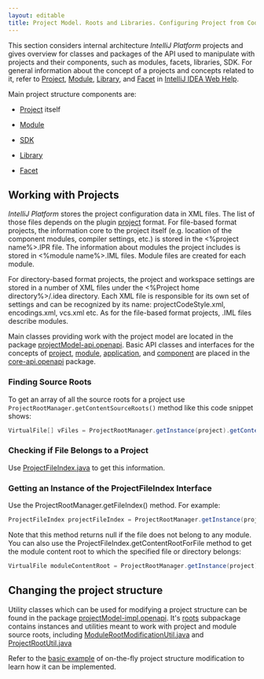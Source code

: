 ```yaml
---
layout: editable
title: Project Model. Roots and Libraries. Configuring Project from Code.
---
```


This section considers internal architecture *IntelliJ Platform* projects
and gives overview for classes and packages of the API used to manipulate with projects and their components, such as modules, facets, libraries, SDK.
For general information about the concept of a projects and concepts related to it, refer to
[Project](http://www.jetbrains.com/idea/webhelp/project.html),
[Module](http://www.jetbrains.com/idea/webhelp/module.html),
[Library](http://www.jetbrains.com/idea/webhelp/library.html),
and
[Facet](http://www.jetbrains.com/idea/webhelp/facet.html)
in
[IntelliJ IDEA Web Help](https://www.jetbrains.com/idea/help/intellij-idea.html).

Main project structure components are:

* [Project](reference_guide/project_model/project.html) 
  itself

* [Module](reference_guide/project_model/module.html)

* [SDK](reference_guide/project_model/sdk.html)

* [Library](reference_guide/project_model/library.html)

* [Facet](reference_guide/project_model/facet.html)


## Working with Projects

*IntelliJ Platform* stores the project configuration data in XML files.
The list of those files depends on the plugin
[project](http://www.jetbrains.com/idea/webhelp/project.html)
format.
For file-based format projects, the information core to the project itself (e.g. location of the component modules, compiler settings, etc.) is stored in the <%project name%>.IPR file.
The information about modules the project includes is stored in <%module name%>.IML files.
Module files are created for each module.

For directory-based format projects, the project and workspace settings are stored in a number of XML files under the <%Project home directory%>/.idea directory.
Each XML file is responsible for its own set of settings and can be recognized by its name: projectCodeStyle.xml, encodings.xml, vcs.xml etc.
As for the file-based format projects, .IML files describe modules.

Main classes providing work with the project model are located in the package
[projectModel-api.openapi](https://github.com/JetBrains/intellij-community/tree/master/platform/projectModel-api/src/com/intellij/openapi).
Basic API classes and interfaces for the concepts of
[project](https://github.com/JetBrains/intellij-community/blob/master/platform/core-api/src/com/intellij/openapi/project/Project.java),
[module](https://github.com/JetBrains/intellij-community/blob/master/platform/core-api/src/com/intellij/openapi/module/Module.java),
[application](https://github.com/JetBrains/intellij-community/blob/master/platform/core-api/src/com/intellij/openapi/application/Application.java),
and
[component](https://github.com/JetBrains/intellij-community/blob/master/platform/core-api/src/com/intellij/openapi/components/ProjectComponent.java)
are placed in the
[core-api.openapi](https://github.com/JetBrains/intellij-community/tree/master/platform/core-api/src/com/intellij/openapi)
package.


### Finding Source Roots

To get an array of all the source roots for a project use 
```ProjectRootManager.getContentSourceRoots()``` 
method like this code snippet shows:


```java
VirtualFile[] vFiles = ProjectRootManager.getInstance(project).getContentSourceRoots();
```


### Checking if File Belongs to a Project

Use 
[ProjectFileIndex.java](https://github.com/JetBrains/intellij-community/blob/master/platform/projectModel-api/src/com/intellij/openapi/roots/ProjectFileIndex.java)
to get this information.

### Getting an Instance of the ProjectFileIndex Interface

Use the ProjectRootManager.getFileIndex() method. For example:

```java
ProjectFileIndex projectFileIndex = ProjectRootManager.getInstance(project).getFileIndex();
```

Note that this method returns null if the file does not belong to any module.
You can also use the ProjectFileIndex.getContentRootForFile method to get the module content root to which the specified file or directory belongs:

```java
VirtualFile moduleContentRoot = ProjectRootManager.getInstance(project).getFileIndex().getContentRootForFile(virtualFileOrDirectory);
``` 

## Changing the project structure

Utility classes which can be used for modifying a project structure can be found in the package
[projectModel-impl.openapi](https://github.com/JetBrains/intellij-community/blob/master/platform/projectModel-impl/src/com/intellij/openapi).
It's
[roots](https://github.com/JetBrains/intellij-community/blob/master/platform/projectModel-impl/src/com/intellij/openapi/roots/)
subpackage contains instances and utilities meant to work with project and module source roots, including
[ModuleRootModificationUtil.java](https://github.com/JetBrains/intellij-community/blob/master/platform/projectModel-impl/src/com/intellij/openapi/roots/ModuleRootModificationUtil.java)
and
[ProjectRootUtil.java](https://github.com/JetBrains/intellij-community/blob/master/platform/projectModel-impl/src/com/intellij/openapi/projectRoots/impl/ProjectRootUtil.java)

Refer to the
[basic example](https://github.com/JetBrains/intellij-sdk/blob/master/code_samples/project_model/src/com/intellij/plugins/project/model/ModificationAction.java)
of on-the-fly project structure modification to learn how it can be implemented.

